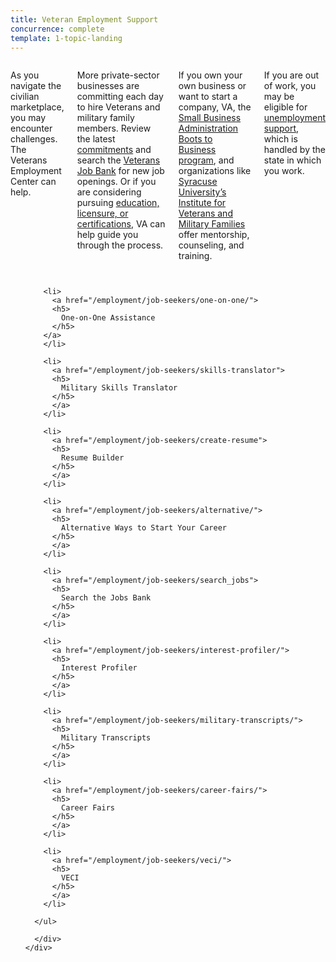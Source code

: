 ```yaml
---
title: Veteran Employment Support
concurrence: complete
template: 1-topic-landing
---
```


<div class="main" role="main" markdown="0">

<div class="section one" markdown="0">
<div class="primary" markdown="0">
<div class="row" markdown="0">
<div class="small-12 columns usa-content" markdown="1">

As you navigate the civilian marketplace, you may encounter challenges. The Veterans Employment Center can help. 

More private-sector businesses are committing each day to hire Veterans and military family members. Review the latest [commitments](/employment/commitments) and search the [Veterans Job Bank](/employment/job-seekers/search_jobs) for new job openings. Or if you are considering pursuing [education, licensure, or certifications](/education/advanced-training-and-certifications/licensing-certification/), VA can help guide you through the process. 

If you own your own business or want to start a company, VA, the [Small Business Administration Boots to Business program](https://www.sba.gov/offices/headquarters/ovbd/resources/160511), and organizations like [Syracuse University’s Institute for Veterans and Military Families](http://vets.syr.edu/education/) offer mentorship, counseling, and training.

If you are out of work, you may be eligible for [unemployment support](http://careeronestop.org/site/american-job-center.aspx), which is handled by the state in which you work.


</div>
</div>
</div>


<div class="navigation">
  <div class="row">
    <div class="small-12 columns">
        <ul class="small-block-grid-1 medium-block-grid-3 cards small">

        <li>
          <a href="/employment/job-seekers/one-on-one/">
          <h5>
            One-on-One Assistance
          </h5>
        </a>
        </li>

        <li>
          <a href="/employment/job-seekers/skills-translator">
          <h5>
            Military Skills Translator
          </h5>
          </a>
        </li>  

        <li>
          <a href="/employment/job-seekers/create-resume">
          <h5>
            Resume Builder
          </h5>
          </a>
        </li>

        <li>
          <a href="/employment/job-seekers/alternative/">
          <h5>
            Alternative Ways to Start Your Career
          </h5>
          </a>
        </li>  

        <li>
          <a href="/employment/job-seekers/search_jobs">
          <h5>
            Search the Jobs Bank
          </h5>
          </a>
        </li>

        <li>
          <a href="/employment/job-seekers/interest-profiler/">
          <h5>
            Interest Profiler
          </h5>
          </a>
        </li>

        <li>
          <a href="/employment/job-seekers/military-transcripts/">
          <h5>
            Military Transcripts
          </h5>
          </a>
        </li>    

        <li>
          <a href="/employment/job-seekers/career-fairs/">
          <h5>
            Career Fairs
          </h5>
          </a>
        </li>   

        <li>
          <a href="/employment/job-seekers/veci/">
          <h5>
            VECI
          </h5>
          </a>
        </li>   

      </ul>

      </div>
    </div>  
  </div>
</div>
